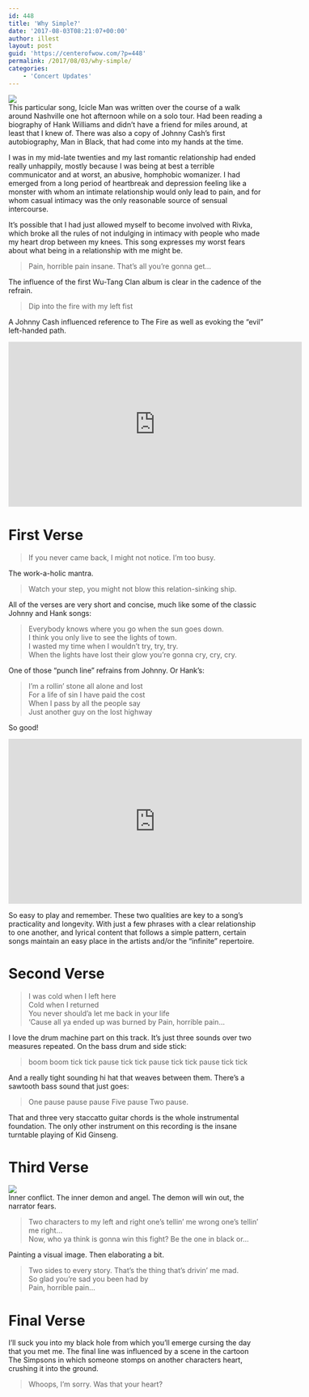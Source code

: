 ```yaml
---
id: 448
title: 'Why Simple?'
date: '2017-08-03T08:21:07+00:00'
author: illest
layout: post
guid: 'https://centerofwow.com/?p=448'
permalink: /2017/08/03/why-simple/
categories:
    - 'Concert Updates'
---
```


![](https://centerofwow.com/LIVE/wp-content/uploads/2017/08/scizzor-300x300.jpg)  
This particular song, Icicle Man was written over the course of a walk around Nashville one hot afternoon while on a solo tour. Had been reading a biography of Hank Williams and didn’t have a friend for miles around, at least that I knew of. There was also a copy of Johnny Cash’s first autobiography, Man in Black, that had come into my hands at the time.

I was in my mid-late twenties and my last romantic relationship had ended really unhappily, mostly because I was being at best a terrible communicator and at worst, an abusive, homphobic womanizer. I had emerged from a long period of heartbreak and depression feeling like a monster with whom an intimate relationship would only lead to pain, and for whom casual intimacy was the only reasonable source of sensual intercourse.

It’s possible that I had just allowed myself to become involved with Rivka, which broke all the rules of not indulging in intimacy with people who made my heart drop between my knees. This song expresses my worst fears about what being in a relationship with me might be.

> Pain, horrible pain insane. That’s all you’re gonna get…

The influence of the first Wu-Tang Clan album is clear in the cadence of the refrain.

> Dip into the fire with my left fist

A Johnny Cash influenced reference to The Fire as well as evoking the “evil” left-handed path.

<iframe allow="accelerometer; autoplay; clipboard-write; encrypted-media; gyroscope; picture-in-picture; web-share" allowfullscreen="" frameborder="0" height="326" loading="lazy" referrerpolicy="strict-origin-when-cross-origin" src="https://www.youtube.com/embed/lnvY25P0r-A?feature=oembed" title="Icicle Man" width="580"></iframe>

# First Verse

> If you never came back, I might not notice. I’m too busy.

The work-a-holic mantra.

> Watch your step, you might not blow this relation-sinking ship.

All of the verses are very short and concise, much like some of the classic Johnny and Hank songs:

> Everybody knows where you go when the sun goes down.  
>  I think you only live to see the lights of town.  
>  I wasted my time when I wouldn’t try, try, try.  
>  When the lights have lost their glow you’re gonna cry, cry, cry.

One of those “punch line” refrains from Johnny. Or Hank’s:

> I’m a rollin’ stone all alone and lost  
>  For a life of sin I have paid the cost  
>  When I pass by all the people say  
>  Just another guy on the lost highway

So good!

<iframe allow="accelerometer; autoplay; clipboard-write; encrypted-media; gyroscope; picture-in-picture; web-share" allowfullscreen="" frameborder="0" height="326" loading="lazy" referrerpolicy="strict-origin-when-cross-origin" src="https://www.youtube.com/embed/KZqket_suHw?feature=oembed" title=""Lost Highway"... Hank Williams Sr - 1949" width="580"></iframe>

So easy to play and remember. These two qualities are key to a song’s practicality and longevity. With just a few phrases with a clear relationship to one another, and lyrical content that follows a simple pattern, certain songs maintain an easy place in the artists and/or the “infinite” repertoire.

# Second Verse

> I was cold when I left here  
>  Cold when I returned  
>  You never should’a let me back in your life  
>  ‘Cause all ya ended up was burned by Pain, horrible pain…

I love the drum machine part on this track. It’s just three sounds over two measures repeated. On the bass drum and side stick:

> boom boom tick tick pause tick tick pause tick tick pause tick tick

And a really tight sounding hi hat that weaves between them. There’s a sawtooth bass sound that just goes:

> One pause pause pause Five pause Two pause.

That and three very staccatto guitar chords is the whole instrumental foundation. The only other instrument on this recording is the insane turntable playing of Kid Ginseng.

# Third Verse

[![](https://centerofwow.com/LIVE/wp-content/uploads/2017/08/demon-doll-300x300.jpg)](https://giggleoutloud.com/wp-content/uploads/2017/08/demon-doll.jpg)  
Inner conflict. The inner demon and angel. The demon will win out, the narrator fears.

> Two characters to my left and right one’s tellin’ me wrong one’s tellin’ me right…  
>  Now, who ya think is gonna win this fight? Be the one in black or…

Painting a visual image. Then elaborating a bit.

> Two sides to every story. That’s the thing that’s drivin’ me mad.  
>  So glad you’re sad you been had by  
>  Pain, horrible pain…

# Final Verse

I’ll suck you into my black hole from which you’ll emerge cursing the day that you met me. The final line was influenced by a scene in the cartoon The Simpsons in which someone stomps on another characters heart, crushing it into the ground.

> Whoops, I’m sorry. Was that your heart?
